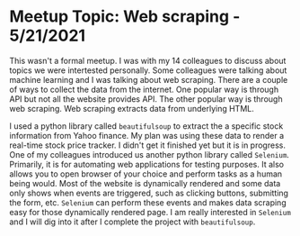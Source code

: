 # Meetup Topic: Web scraping - 5/21/2021

This wasn't a formal meetup. I was with my 14 colleagues to discuss about topics we were intertested personally. Some colleagues were talking about machine learning and I was talking about web scraping. There are a couple of ways to collect the data from the internet. One popular way is through API but not all the website provides API. The other popular way is through web scraping. Web scraping extracts data from underlying HTML.

I used a python library called `beautifulsoup` to extract the a specific stock information from Yahoo finance. My plan was using these data to render a real-time stock price tracker. I didn't get it finished yet but it is in progress. One of my colleagues introduced us another python library called `Selenium`. Primarily, it is for automating web applications for testing purposes. It also allows you to open browser of your choice and perform tasks as a human being would. Most of the website is dynamically rendered and some data only shows when events are triggered, such as clicking buttons, submitting the form, etc. `Selenium` can perform these events and makes data scraping easy for those dynamically rendered page. I am really interested in `Selenium` and I will dig into it after I complete the project with `beautifulsoup`.

